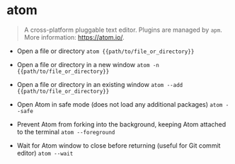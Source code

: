# atom
> A cross-platform pluggable text editor.
> Plugins are managed by `apm`.
> More information: <https://atom.io/>.

- Open a file or directory
`atom {{path/to/file_or_directory}}`

- Open a file or directory in a new window
`atom -n {{path/to/file_or_directory}}`

- Open a file or directory in an existing window
`atom --add {{path/to/file_or_directory}}`

- Open Atom in safe mode (does not load any additional packages)
`atom --safe`

- Prevent Atom from forking into the background, keeping Atom attached to the terminal
`atom --foreground`

- Wait for Atom window to close before returning (useful for Git commit editor)
`atom --wait`
